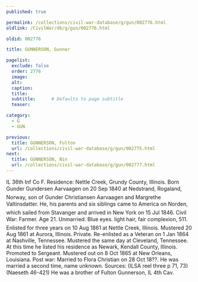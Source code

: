 ```yaml
---
published: true

permalink: /collections/civil-war-database/g/gun/002776.html
oldlink: /CivilWar/db/g/gun/002776.html

oldid: 002776

title: GUNNERSON, Gunner

pagelist:
  exclude: false
  order: 2776
  image: 
  alt:
  caption:
  title:
  subtitle:      # Defaults to page subtitle
  teaser:

category: 
  - G 
  - GUN

previous:
  title: GUNNERSON, Fulton
  url: /collections/civil-war-database/g/gun/002775.html  
next:
  title: GUNNERSON, Nin
  url: /collections/civil-war-database/g/gun/002777.html   
---
```

IL 36th Inf Co F. Residence: Nettle Creek, Grundy County, Illinois. Born &#147;Gunder Gundersen Aarvaagen&#148; on 20 Sep 1840 at Nedstrand, Rogaland, Norway, son of Gunder Christiansen Aarvaagen and Margrethe Valtinsdatter. He, his parents and six siblings came to America on &#147;Norden&#148;, which sailed from Stavanger and arrived in New York on 15 Jul 1846. Civil War: Farmer. Age 21. Unmarried. Blue eyes. light hair, fair complexion, 5&#146;11&#148;. Enlisted for three years on 10 Aug 1861 at Nettle Creek, Illinois. Mustered 20 Aug 1861 at Aurora, Illinois. Private. Re-enlisted as a Veteran on 1 Jan 1864 at Nashville, Tennessee. Mustered the same day at Cleveland, Tennessee. At this time he listed his residence as Newark, Kendall County, Illinois. Promoted to Sergeant. Mustered out on 8 Oct 1865 at New Orleans, Louisiana. Post war: Married to Flora Christian on 28 Oct 18??. He was married a second time, name unknown. Sources: (ILSA reel three p 71, 73) (Naeseth &#146;46-421) He was a brother of Fulton Gunnerson, IL 4th Cav.
